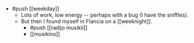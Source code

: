 - #push [[weekday]]
	- Lots of work, low energy -- perhaps with a bug (I have the sniffles).
	- But then I found myself in Flancia on a [[weeknight]].
		- #push [[radijo musikii]]
		- [[musikino]]